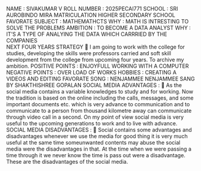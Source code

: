 
NAME           :         SIVAKUMAR V           ROLL NUMBER : 2025PECAI771
SCHOOL       :        SRI AUROBINDO MIRA MATRICULATION HIGHER SECONDARY SCHOOL
FAVORATE SUBJECT  : MATHEMATHCTS 
WHY             :         MATH IS INTRESTING TO SOLVE THE PROBLEMS 
AMBITION   :       TO BECOME A DATA ANALYST 
WHY             :         IT’S A TYPE OF ANALYING THE DATA WHICH CARRRIED BY THE COMPANIES  
NEXT FOUR YEARS STRATEGY 
	I am going to work with the college for studies, developing the skills were professors carried and soft skill development from the college from upcoming four years. To archive my ambition.
POSITIVE POINTS  :  ENJOYFULL WORKING WITH A COMPUTER 
NEGATIVE POINTS : OVER LOAD OF WORKS
HOBBIES             :    CREATING A VIDEOS AND EDITING 
FAVORATE SONG :  NENJAMMEE NENJAMMEE SANG BY SHAKTHISHREE GOPALAN
SOCIAL MEDIA ADVANTAGES :
	As the social media contains a variable knowledges to study and for working. Now the tradition is based on the online including the calls, messages, and some important documents etc. which is very advance to communication and to communicate to a person from thousand kilometre away can communicate through video call in a second. 
On my point of view social media is very useful to the upcoming generations  to work and to live with advance. 
SOCIAL MEDIA DISADVANTAGES : 
	Social contains some advantages and disadvantages whenever we use the media for good thing it is very much useful at the same time someunwanted contents may abuse the social media were the disadvantages in that. At the time when we were passing a time through it we never know the time is pass out were a disadvantage.
These are the disadvantages of the social media.
